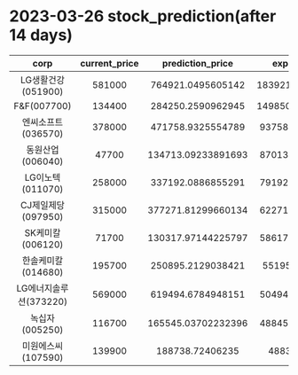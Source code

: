 # 2023-03-26 stock_prediction(after 14 days)

|   corp   |   current_price   |   prediction_price   |   expected_profit   |
|:--------:|:-----------------:|:--------------------:|:-------------------:|
|LG생활건강(051900)|581000|764921.0495605142|183921.04956051416|
|F&F(007700)|134400|284250.2590962945|149850.25909629453|
|엔씨소프트(036570)|378000|471758.9325554789|93758.93255547888|
|동원산업(006040)|47700|134713.09233891693|87013.09233891693|
|LG이노텍(011070)|258000|337192.0886855291|79192.08868552907|
|CJ제일제당(097950)|315000|377271.81299660134|62271.81299660134|
|SK케미칼(006120)|71700|130317.97144225797|58617.97144225797|
|한솔케미칼(014680)|195700|250895.2129038421|55195.2129038421|
|LG에너지솔루션(373220)|569000|619494.6784948151|50494.67849481513|
|녹십자(005250)|116700|165545.03702232396|48845.03702232396|
|미원에스씨(107590)|139900|188738.72406235|48838.72406235|
